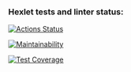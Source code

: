### Hexlet tests and linter status:
[![Actions Status](https://github.com/ricerockett/python-project-50/actions/workflows/hexlet-check.yml/badge.svg)](https://github.com/ricerockett/python-project-50/actions)

[![Maintainability](https://api.codeclimate.com/v1/badges/91f47eedd00d6857eb83/maintainability)](https://codeclimate.com/github/ricerockett/python-project-50/maintainability)

[![Test Coverage](https://api.codeclimate.com/v1/badges/91f47eedd00d6857eb83/test_coverage)](https://codeclimate.com/github/ricerockett/python-project-50/test_coverage)
